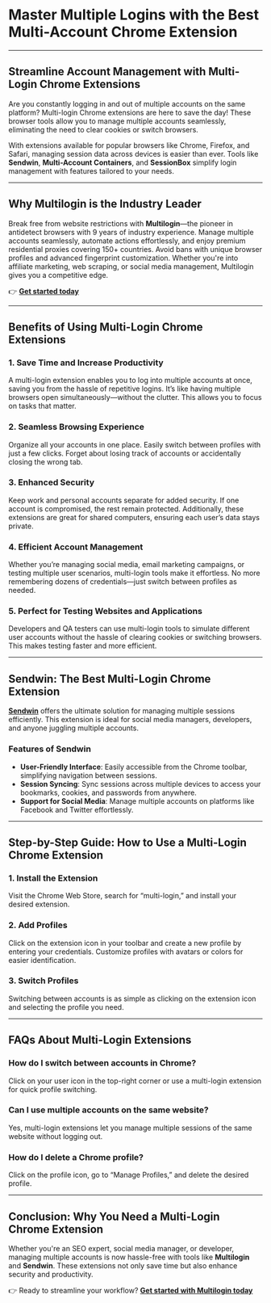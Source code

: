 # Master Multiple Logins with the Best Multi-Account Chrome Extension

---

## Streamline Account Management with Multi-Login Chrome Extensions

Are you constantly logging in and out of multiple accounts on the same platform? Multi-login Chrome extensions are here to save the day! These browser tools allow you to manage multiple accounts seamlessly, eliminating the need to clear cookies or switch browsers.

With extensions available for popular browsers like Chrome, Firefox, and Safari, managing session data across devices is easier than ever. Tools like **Sendwin**, **Multi-Account Containers**, and **SessionBox** simplify login management with features tailored to your needs.

---

## Why Multilogin is the Industry Leader

Break free from website restrictions with **Multilogin**—the pioneer in antidetect browsers with 9 years of industry experience. Manage multiple accounts seamlessly, automate actions effortlessly, and enjoy premium residential proxies covering 150+ countries. Avoid bans with unique browser profiles and advanced fingerprint customization. Whether you're into affiliate marketing, web scraping, or social media management, Multilogin gives you a competitive edge.

👉 **[Get started today](https://bit.ly/multIlogin)**

---

## Benefits of Using Multi-Login Chrome Extensions

### 1. Save Time and Increase Productivity
A multi-login extension enables you to log into multiple accounts at once, saving you from the hassle of repetitive logins. It’s like having multiple browsers open simultaneously—without the clutter. This allows you to focus on tasks that matter.

### 2. Seamless Browsing Experience
Organize all your accounts in one place. Easily switch between profiles with just a few clicks. Forget about losing track of accounts or accidentally closing the wrong tab.

### 3. Enhanced Security
Keep work and personal accounts separate for added security. If one account is compromised, the rest remain protected. Additionally, these extensions are great for shared computers, ensuring each user’s data stays private.

### 4. Efficient Account Management
Whether you’re managing social media, email marketing campaigns, or testing multiple user scenarios, multi-login tools make it effortless. No more remembering dozens of credentials—just switch between profiles as needed.

### 5. Perfect for Testing Websites and Applications
Developers and QA testers can use multi-login tools to simulate different user accounts without the hassle of clearing cookies or switching browsers. This makes testing faster and more efficient.

---

## Sendwin: The Best Multi-Login Chrome Extension

**[Sendwin](https://www.send.win/)** offers the ultimate solution for managing multiple sessions efficiently. This extension is ideal for social media managers, developers, and anyone juggling multiple accounts.

### Features of Sendwin
- **User-Friendly Interface**: Easily accessible from the Chrome toolbar, simplifying navigation between sessions.
- **Session Syncing**: Sync sessions across multiple devices to access your bookmarks, cookies, and passwords from anywhere.
- **Support for Social Media**: Manage multiple accounts on platforms like Facebook and Twitter effortlessly.

---

## Step-by-Step Guide: How to Use a Multi-Login Chrome Extension

### 1. Install the Extension
Visit the Chrome Web Store, search for “multi-login,” and install your desired extension.

### 2. Add Profiles
Click on the extension icon in your toolbar and create a new profile by entering your credentials. Customize profiles with avatars or colors for easier identification.

### 3. Switch Profiles
Switching between accounts is as simple as clicking on the extension icon and selecting the profile you need.

---

## FAQs About Multi-Login Extensions

### **How do I switch between accounts in Chrome?**
Click on your user icon in the top-right corner or use a multi-login extension for quick profile switching.

### **Can I use multiple accounts on the same website?**
Yes, multi-login extensions let you manage multiple sessions of the same website without logging out.

### **How do I delete a Chrome profile?**
Click on the profile icon, go to “Manage Profiles,” and delete the desired profile.

---

## Conclusion: Why You Need a Multi-Login Chrome Extension

Whether you're an SEO expert, social media manager, or developer, managing multiple accounts is now hassle-free with tools like **Multilogin** and **Sendwin**. These extensions not only save time but also enhance security and productivity.

👉 Ready to streamline your workflow? **[Get started with Multilogin today](https://bit.ly/multIlogin)**
